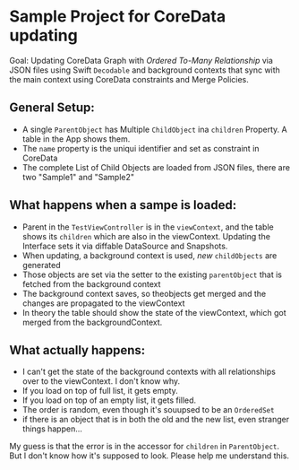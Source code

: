 # Sample Project for CoreData updating

Goal: Updating CoreData Graph with *Ordered To-Many Relationship* via JSON files using Swift `Decodable` and background contexts that sync with the main context using CoreData constraints and Merge Policies.

## General Setup:
- A single `ParentObject` has Multiple `ChildObject` ina `children` Property. A table in the App shows them.
- The `name` property is the uniqui identifier and set as constraint in CoreData
- The complete List of Child Objects are loaded from JSON files, there are two "Sample1" and "Sample2"

## What happens when a sampe is loaded:
- Parent in the `TestViewController` is in the `viewContext`, and the table shows its `children` which are also in the viewContext. Updating the Interface sets it via diffable DataSource and Snapshots.
- When updating, a background context is used, *new* `childObjects` are generated
- Those objects are set via the setter to the existing `parentObject` that is fetched from the background context
- The background context saves, so theobjects get merged and the changes are propagated to the viewContext
- In theory the table should show the state of the viewContext, which got merged from the backgroundContext.

## What actually happens:
- I can't get the state of the background contexts with all relationships over to the viewContext. I don't know why.
- If you load on top of full list, it gets empty.
- If you load on top of an empty list, it gets filled.
- The order is random, even though it's souupsed to be an `OrderedSet`
- if there is an object that is in both the old and the new list, even stranger things happen...

My guess is that the error is in the accessor for `children` in `ParentObject`. But I don't know how it's supposed to look. Please help me understand this.
